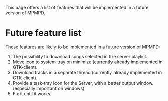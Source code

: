 This page offers a list of features that will be implemented in a future version of MPMPD.

# Future feature list #

These features are likely to be implemented in a future version of MPMPD:

  1. The possibility to download songs selected in the server playlist.
  1. Move icon to system tray on minimize (currently already implemented in GTK-client).
  1. Download tracks in a separate thread (currently already implemented in GTK-client).
  1. Provide a task-tray icon for the Server, with a better output window. (especially important on windows)
  1. Fix it until it works.